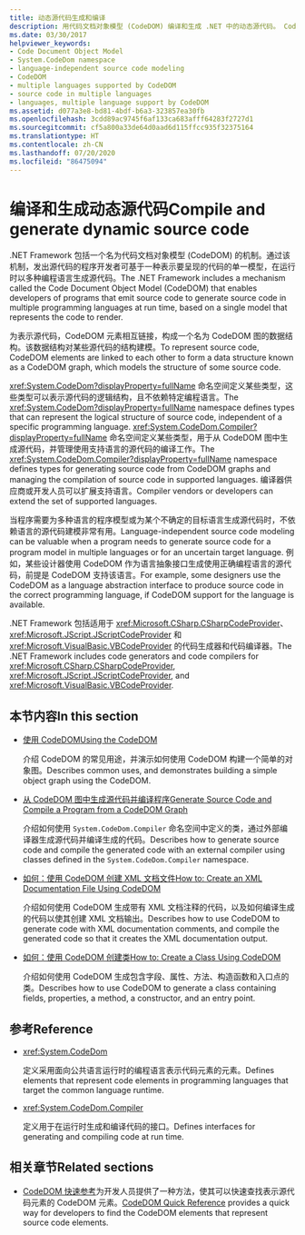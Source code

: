 ```yaml
---
title: 动态源代码生成和编译
description: 用代码文档对象模型 (CodeDOM) 编译和生成 .NET 中的动态源代码。 CodeDOM 元素相互链接以构成 CodeDOM 图。
ms.date: 03/30/2017
helpviewer_keywords:
- Code Document Object Model
- System.CodeDom namespace
- language-independent source code modeling
- CodeDOM
- multiple languages supported by CodeDOM
- source code in multiple languages
- languages, multiple language support by CodeDOM
ms.assetid: d077a3e8-bd81-4bdf-b6a3-323857ea30fb
ms.openlocfilehash: 3cdd89ac9745f6af133ca683afff64283f2727d1
ms.sourcegitcommit: cf5a800a33de64d0aad6d115ffcc935f32375164
ms.translationtype: HT
ms.contentlocale: zh-CN
ms.lasthandoff: 07/20/2020
ms.locfileid: "86475094"
---
```

# <a name="compile-and-generate-dynamic-source-code"></a><span data-ttu-id="ca6e8-104">编译和生成动态源代码</span><span class="sxs-lookup"><span data-stu-id="ca6e8-104">Compile and generate dynamic source code</span></span>

<span data-ttu-id="ca6e8-105">.NET Framework 包括一个名为代码文档对象模型 (CodeDOM) 的机制。通过该机制，发出源代码的程序开发者可基于一种表示要呈现的代码的单一模型，在运行时以多种编程语言生成源代码。</span><span class="sxs-lookup"><span data-stu-id="ca6e8-105">The .NET Framework includes a mechanism called the Code Document Object Model (CodeDOM) that enables developers of programs that emit source code to generate source code in multiple programming languages at run time, based on a single model that represents the code to render.</span></span>  
  
<span data-ttu-id="ca6e8-106">为表示源代码，CodeDOM 元素相互链接，构成一个名为 CodeDOM 图的数据结构。该数据结构对某些源代码的结构建模。</span><span class="sxs-lookup"><span data-stu-id="ca6e8-106">To represent source code, CodeDOM elements are linked to each other to form a data structure known as a CodeDOM graph, which models the structure of some source code.</span></span>  
  
<span data-ttu-id="ca6e8-107"><xref:System.CodeDom?displayProperty=fullName> 命名空间定义某些类型，这些类型可以表示源代码的逻辑结构，且不依赖特定编程语言。</span><span class="sxs-lookup"><span data-stu-id="ca6e8-107">The <xref:System.CodeDom?displayProperty=fullName> namespace defines types that can represent the logical structure of source code, independent of a specific programming language.</span></span> <span data-ttu-id="ca6e8-108"><xref:System.CodeDom.Compiler?displayProperty=fullName> 命名空间定义某些类型，用于从 CodeDOM 图中生成源代码，并管理使用支持语言的源代码的编译工作。</span><span class="sxs-lookup"><span data-stu-id="ca6e8-108">The <xref:System.CodeDom.Compiler?displayProperty=fullName> namespace defines types for generating source code from CodeDOM graphs and managing the compilation of source code in supported languages.</span></span> <span data-ttu-id="ca6e8-109">编译器供应商或开发人员可以扩展支持语言。</span><span class="sxs-lookup"><span data-stu-id="ca6e8-109">Compiler vendors or developers can extend the set of supported languages.</span></span>  
  
<span data-ttu-id="ca6e8-110">当程序需要为多种语言的程序模型或为某个不确定的目标语言生成源代码时，不依赖语言的源代码建模非常有用。</span><span class="sxs-lookup"><span data-stu-id="ca6e8-110">Language-independent source code modeling can be valuable when a program needs to generate source code for a program model in multiple languages or for an uncertain target language.</span></span> <span data-ttu-id="ca6e8-111">例如，某些设计器使用 CodeDOM 作为语言抽象接口生成使用正确编程语言的源代码，前提是 CodeDOM 支持该语言。</span><span class="sxs-lookup"><span data-stu-id="ca6e8-111">For example, some designers use the CodeDOM as a language abstraction interface to produce source code in the correct programming language, if CodeDOM support for the language is available.</span></span>  
  
<span data-ttu-id="ca6e8-112">.NET Framework 包括适用于 <xref:Microsoft.CSharp.CSharpCodeProvider>、<xref:Microsoft.JScript.JScriptCodeProvider> 和 <xref:Microsoft.VisualBasic.VBCodeProvider> 的代码生成器和代码编译器。</span><span class="sxs-lookup"><span data-stu-id="ca6e8-112">The .NET Framework includes code generators and code compilers for <xref:Microsoft.CSharp.CSharpCodeProvider>, <xref:Microsoft.JScript.JScriptCodeProvider>, and <xref:Microsoft.VisualBasic.VBCodeProvider>.</span></span>  
  
## <a name="in-this-section"></a><span data-ttu-id="ca6e8-113">本节内容</span><span class="sxs-lookup"><span data-stu-id="ca6e8-113">In this section</span></span>

- [<span data-ttu-id="ca6e8-114">使用 CodeDOM</span><span class="sxs-lookup"><span data-stu-id="ca6e8-114">Using the CodeDOM</span></span>](using-the-codedom.md)

  <span data-ttu-id="ca6e8-115">介绍 CodeDOM 的常见用途，并演示如何使用 CodeDOM 构建一个简单的对象图。</span><span class="sxs-lookup"><span data-stu-id="ca6e8-115">Describes common uses, and demonstrates building a simple object graph using the CodeDOM.</span></span>  
  
- [<span data-ttu-id="ca6e8-116">从 CodeDOM 图中生成源代码并编译程序</span><span class="sxs-lookup"><span data-stu-id="ca6e8-116">Generate Source Code and Compile a Program from a CodeDOM Graph</span></span>](generating-and-compiling-source-code-from-a-codedom-graph.md)  

  <span data-ttu-id="ca6e8-117">介绍如何使用 `System.CodeDom.Compiler` 命名空间中定义的类，通过外部编译器生成源代码并编译生成的代码。</span><span class="sxs-lookup"><span data-stu-id="ca6e8-117">Describes how to generate source code and compile the generated code with an external compiler using classes defined in the `System.CodeDom.Compiler` namespace.</span></span>  
  
- [<span data-ttu-id="ca6e8-118">如何：使用 CodeDOM 创建 XML 文档文件</span><span class="sxs-lookup"><span data-stu-id="ca6e8-118">How to: Create an XML Documentation File Using CodeDOM</span></span>](how-to-create-an-xml-documentation-file-using-codedom.md)  

  <span data-ttu-id="ca6e8-119">介绍如何使用 CodeDOM 生成带有 XML 文档注释的代码，以及如何编译生成的代码以使其创建 XML 文档输出。</span><span class="sxs-lookup"><span data-stu-id="ca6e8-119">Describes how to use CodeDOM to generate code with XML documentation comments, and compile the generated code so that it creates the XML documentation output.</span></span>  
  
- [<span data-ttu-id="ca6e8-120">如何：使用 CodeDOM 创建类</span><span class="sxs-lookup"><span data-stu-id="ca6e8-120">How to: Create a Class Using CodeDOM</span></span>](how-to-create-a-class-using-codedom.md)  

  <span data-ttu-id="ca6e8-121">介绍如何使用 CodeDOM 生成包含字段、属性、方法、构造函数和入口点的类。</span><span class="sxs-lookup"><span data-stu-id="ca6e8-121">Describes how to use CodeDOM to generate a class containing fields, properties, a method, a constructor, and an entry point.</span></span>  
  
## <a name="reference"></a><span data-ttu-id="ca6e8-122">参考</span><span class="sxs-lookup"><span data-stu-id="ca6e8-122">Reference</span></span>  

- <xref:System.CodeDom>  

  <span data-ttu-id="ca6e8-123">定义采用面向公共语言运行时的编程语言表示代码元素的元素。</span><span class="sxs-lookup"><span data-stu-id="ca6e8-123">Defines elements that represent code elements in programming languages that target the common language runtime.</span></span>  
  
- <xref:System.CodeDom.Compiler>  

  <span data-ttu-id="ca6e8-124">定义用于在运行时生成和编译代码的接口。</span><span class="sxs-lookup"><span data-stu-id="ca6e8-124">Defines interfaces for generating and compiling code at run time.</span></span>  
  
## <a name="related-sections"></a><span data-ttu-id="ca6e8-125">相关章节</span><span class="sxs-lookup"><span data-stu-id="ca6e8-125">Related sections</span></span>  

- <span data-ttu-id="ca6e8-126">[CodeDOM 快速参考](https://docs.microsoft.com/previous-versions/dotnet/netframework-4.0/f1dfsbhc(v=vs.100))为开发人员提供了一种方法，使其可以快速查找表示源代码元素的 CodeDOM 元素。</span><span class="sxs-lookup"><span data-stu-id="ca6e8-126">[CodeDOM Quick Reference](https://docs.microsoft.com/previous-versions/dotnet/netframework-4.0/f1dfsbhc(v=vs.100)) provides a quick way for developers to find the CodeDOM elements that represent source code elements.</span></span>
